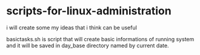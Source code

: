 # scripts-for-linux-administration
i will create some my ideas that i think can be useful

basictasks.sh is script that will create basic informations of running system and it will be saved in day_base directory named by current date.
